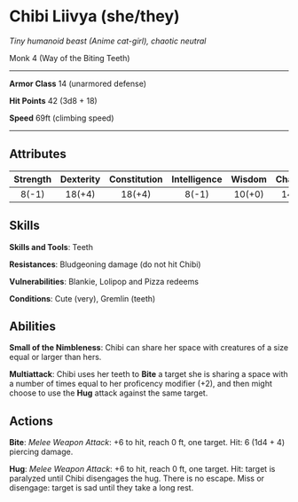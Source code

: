 # Chibi Liivya (she/they)
_Tiny humanoid beast (Anime cat-girl), chaotic neutral_

Monk 4 (Way of the Biting Teeth)

---

**Armor Class** 14 (unarmored defense)

**Hit Points** 42 (3d8 + 18)

<!--
This actually checks out.
For monk with our stats rolling max on d8 every level, HP would be calculated like this:
1. 8
2. +8 from d8, +3 from CON
3. +8 from d8, +3 from CON
4. +8 from d8, +4 from CON
= 42, pog
-->

**Speed** 69ft (climbing speed)

---

## Attributes
Strength | Dexterity | Constitution | Intelligence | Wisdom | Charisma
:-:|:-:|:-:|:-:|:-:|:-:
8(-1) | 18(+4) | 18(+4) | 8(-1) | 10(+0) | 14(+2)

<!--
Point Buy: 15 for 9 on DEX and CON, 10 for 2 on WIS, 14 for 7 on CHA
Race: +2 DEX, +2 CON (if dwarves can do it so can we)
ASI 4: +1 DEX, +1 CON
-->


## Skills
**Skills and Tools**: Teeth

**Resistances**: Bludgeoning damage (do not hit Chibi)

**Vulnerabilities**: Blankie, Lolipop and Pizza redeems

**Conditions**: Cute (very), Gremlin (teeth)

## Abilities

**Small of the Nimbleness**: Chibi can share her space with creatures of a size equal or larger than hers.

**Multiattack**: Chibi uses her teeth to **Bite** a target she is sharing a space with a number of times equal to her proficency modifier (+2), and then might choose to use the **Hug** attack against the same target.

## Actions

**Bite**: _Melee Weapon Attack_: +6 to hit, reach 0 ft, one target.
Hit: 6 (1d4 + 4) piercing damage.

**Hug**: _Melee Weapon Attack_: +6 to hit, reach 0 ft, one target.
Hit: target is paralyzed until Chibi disengages the hug.
There is no escape.
Miss or disengage: target is sad until they take a long rest.